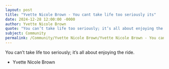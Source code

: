 ```yaml
---
layout: post
title: "Yvette Nicole Brown - You cant take life too seriously its"
date: 2024-12-28 12:00:00 -0000
author: Yvette Nicole Brown
quote: "You can’t take life too seriously; it’s all about enjoying the ride."
subject: Community
permalink: /Community/Yvette Nicole Brown/Yvette Nicole Brown - You cant take life too seriously its
---
```


You can’t take life too seriously; it’s all about enjoying the ride.

- Yvette Nicole Brown
